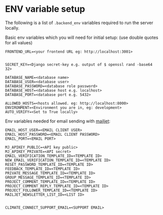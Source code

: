 # ENV variable setup

The following is a list of `.backend_env` variables required to run the server locally.

Basic env variables which you will need for initial setup:
(use double quotes for all values)

```
FRONTEND_URL=<your frontend URL eg: http://localhost:3001>


SECRET_KEY=<Django secret-key e.g. output of $ openssl rand -base64 32>

DATABASE_NAME=<database name>
DATABASE_USER=<database user>
DATABASE_PASSWORD=<database role password>
DATABASE_HOST=<database host e.g. localhost>
DATABASE_PORT=<database port e.g. 5432>

ALLOWED_HOSTS=<hosts allowed. eg: http://localhost:8000>
ENVIRONMENT=<Environment you are in, eg: development>
AUTO_VERIFY=<Set to True locally>
```

Env variables needed for email sending with [mailjet](https://www.mailjet.com/):

```EMAIL_HOST=<YOUR EMAIL HOST>
EMAIL_HOST_USER=<EMAIL CLIENT USER>
EMAIL_HOST_PASSWORD=<EMAIL CLIENT PASSWORD>
EMAIL_PORT=<EMAIL PORT>

MJ_APIKEY_PUBLIC=<API key public>
MJ_APIKEY_PRIVATE=<API secret>
EMAIL_VERIFICATION_TEMPLATE_ID=<TEMPLATE ID>
NEW_EMAIL_VERIFICATION_TEMPLATE_ID=<TEMPLATE ID>
RESET_PASSWORD_TEMPLATE_ID=<TEMPLATE ID>
FEEDBACK_TEMPLATE_ID=<TEMPLATE ID>
PRIVATE_MESSAGE_TEMPLATE_ID=<TEMPLATE ID>
GROUP_MESSAGE_TEMPLATE_ID=<TEMPLATE ID>
PROJECT_COMMENT_TEMPLATE_ID=<TEMPLATE ID>
PROJECT_COMMENT_REPLY_TEMPLATE_ID=<TEMPLATE ID>
PROJECT_FOLLOWER_TEMPLATE_ID=<TEMPLATE ID>
MAILJET_NEWSLETTER_LIST_ID=<LIST ID>


CLIMATE_CONNECT_SUPPORT_EMAIL=<SUPPORT EMAIL>
```
